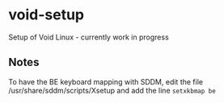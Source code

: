 # void-setup
Setup of Void Linux - currently work in progress

## Notes

To have the BE keyboard mapping with SDDM, edit the file /usr/share/sddm/scripts/Xsetup and add the line `setxkbmap be`


